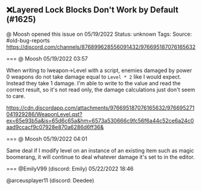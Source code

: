 ## ❌Layered Lock Blocks Don't Work by Default (#1625)
@ Moosh opened this issue on 05/19/2022
Status: unknown
Tags: 
Source: #old-bug-reports https://discord.com/channels/876899628556091432/976695187076165632


=== @ Moosh 05/19/2022 03:57

When writing to lweapon->Level with a script, enemies damaged by power 0 weapons do not take damage equal to `Level * 2` like I would expect. Instead they take 1 damage. I'm able to write to the value and read the correct result, so it's not read only, the damage calculations just don't seem to care.

https://cdn.discordapp.com/attachments/976695187076165632/976695271041929286/WeaponLevel.qst?ex=65e93b5a&is=65d6c65a&hm=6573a530666c9fc56f6a44c52ce6a24c0aad9ccacf9c07928e870a6286d6ff36&

=== @ Moosh 05/19/2022 04:01

Same deal if I modify level on an instance of an existing item such as magic boomerang, it will continue to deal whatever damage it's set to in the editor.

=== @EmilyV99 (discord: Emily) 05/22/2022 18:46

@arceusplayer11 (discord: Deedee)
